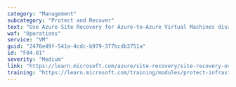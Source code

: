 ```yaml
---
category: "Management"
subcategory: "Protect and Recover"
text: "Use Azure Site Recovery for Azure-to-Azure Virtual Machines disaster recovery scenarios. This enables you to replicate workloads across regions."
waf: "Operations"
service: "VM"
guid: "2476e49f-541a-4cdc-b979-377bcdb3751a"
id: "F04.01"
severity: "Medium"
link: "https://learn.microsoft.com/azure/site-recovery/site-recovery-overview"
training: "https://learn.microsoft.com/training/modules/protect-infrastructure-with-site-recovery/"
---
```

